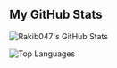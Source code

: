 ## My GitHub Stats

![Rakib047's GitHub Stats](https://github-readme-stats.vercel.app/api?username=Rakib047&show_icons=true&theme=radical)

![Top Languages](https://github-readme-stats.vercel.app/api/top-langs/?username=Rakib047&layout=compact&theme=radical)
